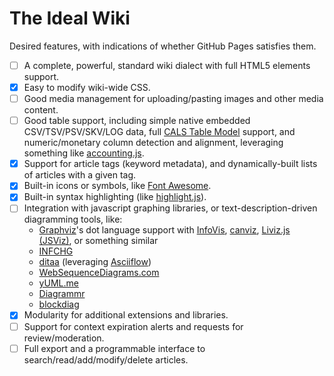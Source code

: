 The Ideal Wiki
==============

Desired features, with indications of whether GitHub Pages satisfies them.

- [ ] A complete, powerful, standard wiki dialect with full HTML5 elements support.
- [x] Easy to modify wiki-wide CSS.
- [ ] Good media management for uploading/pasting images and other media content.
- [ ] Good table support, including simple native embedded CSV/TSV/PSV/SKV/LOG data,
  full [CALS Table Model](http://en.wikipedia.org/wiki/CALS_Table_Model) support,
  and numeric/monetary column detection and alignment, leveraging something like
  [accounting.js](http://josscrowcroft.github.com/accounting.js/).
- [x] Support for article tags (keyword metadata), and dynamically-built lists of articles with a given tag.
- [x] Built-in icons or symbols, like [Font Awesome](http://fortawesome.github.com/Font-Awesome/).
- [x] Built-in syntax highlighting (like [highlight.js](http://softwaremaniacs.org/soft/highlight/en/)).
- [ ] Integration with javascript graphing libraries, or text-description-driven diagramming tools, like:
  - [Graphviz](http://www.graphviz.org/)'s dot language support with [InfoVis](http://philogb.github.com/jit/),
    [canviz](http://code.google.com/p/canviz/), [Liviz.js (JSViz)](http://ushiroad.com/jsviz/), or something similar
  - [INFCHG](http://infchg.appspot.com/)
  - [ditaa](http://ditaa.org/ditaa/) (leveraging [Asciiflow](http://www.asciiflow.com/#Draw))
  - [WebSequenceDiagrams.com](http://www.websequencediagrams.com/)
  - [yUML.me](http://yuml.me/diagram/nofunky/class/draw)
  - [Diagrammr](http://www.diagrammr.com/)
  - [blockdiag](http://interactive.blockdiag.com/)
- [x] Modularity for additional extensions and libraries.
- [ ] Support for context expiration alerts and requests for review/moderation.
- [ ] Full export and a programmable interface to search/read/add/modify/delete articles.
